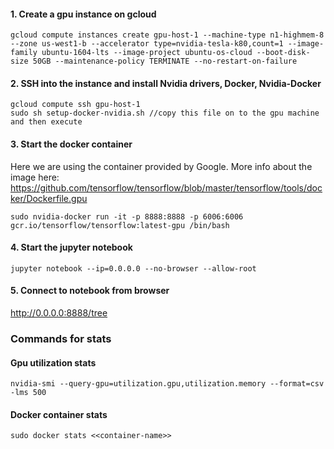 #### 1. Create a gpu instance on gcloud
```
gcloud compute instances create gpu-host-1 --machine-type n1-highmem-8  --zone us-west1-b --accelerator type=nvidia-tesla-k80,count=1 --image-family ubuntu-1604-lts --image-project ubuntu-os-cloud --boot-disk-size 50GB --maintenance-policy TERMINATE --no-restart-on-failure
```

#### 2. SSH into the instance and install Nvidia drivers, Docker, Nvidia-Docker
```
gcloud compute ssh gpu-host-1
sudo sh setup-docker-nvidia.sh //copy this file on to the gpu machine and then execute
```

#### 3. Start the docker container 
Here we are using the container provided by Google. More info about the image here: https://github.com/tensorflow/tensorflow/blob/master/tensorflow/tools/docker/Dockerfile.gpu
```
sudo nvidia-docker run -it -p 8888:8888 -p 6006:6006 gcr.io/tensorflow/tensorflow:latest-gpu /bin/bash
```

#### 4. Start the jupyter notebook
```
jupyter notebook --ip=0.0.0.0 --no-browser --allow-root
```

#### 5. Connect to notebook from browser 

http://0.0.0.0:8888/tree

### Commands for stats

#### Gpu utilization stats
```
nvidia-smi --query-gpu=utilization.gpu,utilization.memory --format=csv -lms 500
```

#### Docker container stats 
```
sudo docker stats <<container-name>>
```

